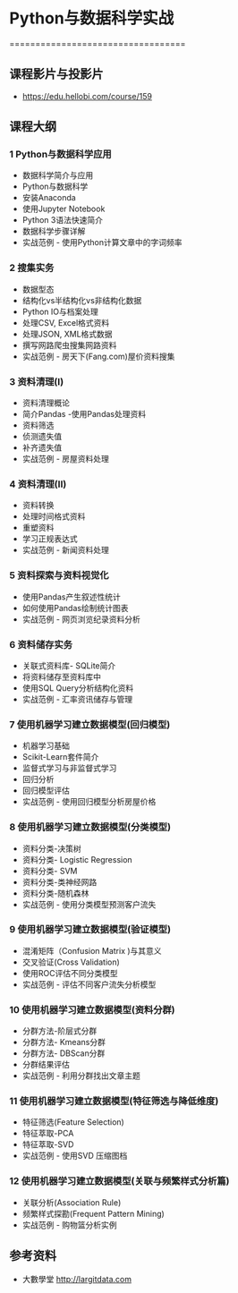 # Python与数据科学实战
==================================

## 课程影片与投影片
- https://edu.hellobi.com/course/159

## 课程大纲
### 1	Python与数据科学应用	
- 数据科学简介与应用
- Python与数据科学
- 安装Anaconda
- 使用Jupyter Notebook
- Python 3语法快速简介
- 数据科学步骤详解
- 实战范例 - 使用Python计算文章中的字词频率
###  2	搜集实务	
- 数据型态
- 结构化vs半结构化vs非结构化数据
- Python IO与档案处理
- 处理CSV, Excel格式资料
- 处理JSON, XML格式数据
- 撰写网路爬虫搜集网路资料
- 实战范例 - 房天下(Fang.com)屋价资料搜集
### 3	资料清理(I)	
- 资料清理概论
- 简介Pandas -使用Pandas处理资料
- 资料筛选
- 侦测遗失值
- 补齐遗失值
- 实战范例 - 房屋资料处理
### 4	资料清理(II)	
- 资料转换
- 处理时间格式资料
- 重塑资料
- 学习正规表达式
- 实战范例 - 新闻资料处理
### 5	资料探索与资料视觉化	
- 使用Pandas产生叙述性统计
- 如何使用Pandas绘制统计图表
- 实战范例 - 网页浏览纪录资料分析
### 6	资料储存实务	
- 关联式资料库- SQLite简介
- 将资料储存至资料库中
- 使用SQL Query分析结构化资料
- 实战范例 - 汇率资讯储存与管理
### 7	使用机器学习建立数据模型(回归模型)	
- 机器学习基础
- Scikit-Learn套件简介
- 监督式学习与非监督式学习
- 回归分析
- 回归模型评估
- 实战范例 - 使用回归模型分析房屋价格
### 8	使用机器学习建立数据模型(分类模型)	
- 资料分类-决策树
- 资料分类- Logistic Regression
- 资料分类- SVM
- 资料分类-类神经网路
- 资料分类-随机森林
- 实战范例 - 使用分类模型预测客户流失
### 9	使用机器学习建立数据模型(验证模型)	
- 混淆矩阵（Confusion Matrix )与其意义
- 交叉验证(Cross Validation)
- 使用ROC评估不同分类模型
- 实战范例 - 评估不同客户流失分析模型
### 10	使用机器学习建立数据模型(资料分群)	
- 分群方法-阶层式分群
- 分群方法- Kmeans分群
- 分群方法- DBScan分群
- 分群结果评估
- 实战范例 - 利用分群找出文章主题
### 11	使用机器学习建立数据模型(特征筛选与降低维度)	
- 特征筛选(Feature Selection)
- 特征萃取-PCA
- 特征萃取-SVD
- 实战范例 - 使用SVD 压缩图档
### 12	使用机器学习建立数据模型(关联与频繁样式分析篇)	
- 关联分析(Association Rule)
- 频繁样式探勘(Frequent Pattern Mining)
- 实战范例 - 购物篮分析实例


## 参考资料
- 大數學堂 http://largitdata.com